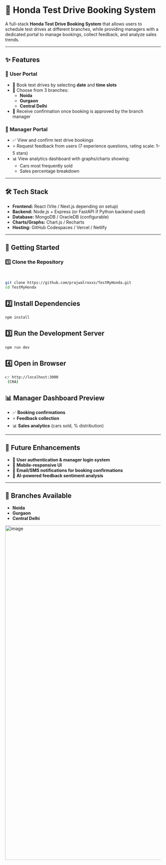 # 🚗 **Honda Test Drive Booking System**

A full-stack **Honda Test Drive Booking System** that allows users to schedule test drives at different branches, while providing managers with a dedicated portal to manage bookings, collect feedback, and analyze sales trends.  

---

## ✨ **Features**

### 🔹 **User Portal**
- 📅 Book test drives by selecting **date** and **time slots**  
- 🏢 Choose from 3 branches:  
  - **Noida**  
  - **Gurgaon**  
  - **Central Delhi**  
- 📩 Receive confirmation once booking is approved by the branch manager  

### 🔹 **Manager Portal**
- ✅ View and confirm test drive bookings  
- ⭐ Request feedback from users (7 experience questions, rating scale: 1–5 stars)  
- 📊 View analytics dashboard with graphs/charts showing:  
  - Cars most frequently sold  
  - Sales percentage breakdown  

---

## 🛠️ **Tech Stack**
- **Frontend:** React (Vite / Next.js depending on setup)  
- **Backend:** Node.js + Express (or FastAPI if Python backend used)  
- **Database:** MongoDB / OracleDB (configurable)  
- **Charts/Graphs:** Chart.js / Recharts  
- **Hosting:** GitHub Codespaces / Vercel / Netlify  

---

## 🚀 **Getting Started**

### 1️⃣ Clone the Repository  
```bash


git clone https://github.com/prajwalroxxs/TestMyHonda.git
cd TestMyHonda
```

## 2️⃣ **Install Dependencies**
```bash
npm install
```

## 3️⃣ **Run the Development Server**
``` bash
npm run dev
```

## 4️⃣ **Open in Browser**
```bash
👉 http://localhost:3000
 (CRA)
```

## 📊 **Manager Dashboard Preview**
- ✅ **Booking confirmations**  
- ⭐ **Feedback collection**  
- 📊 **Sales analytics** (cars sold, % distribution)  

---

## 📌 **Future Enhancements**
- 🔐 **User authentication & manager login system**  
- 📱 **Mobile-responsive UI**  
- 📧 **Email/SMS notifications for booking confirmations**  
- 🤖 **AI-powered feedback sentiment analysis**  

---

## 🏢 **Branches Available**
- **Noida**  
- **Gurgaon**  
- **Central Delhi**  

<img width="1920" height="1080" alt="image" src="https://github.com/user-attachments/assets/b658bb24-2c8c-41fe-a559-fe4db4658d34" />

